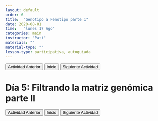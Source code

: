 ```yaml
---
layout: default
order: 6
title:  "Genotipo a Fenotipo parte 1"
date: 2020-08-01
time:   "lunes 17 Ago"
categories: main
instructor: "Pati"
materials: ""
material-type: ""
lesson-type: participativa, autoguiada
---
```


<a href="https://pesalerno.github.io/seminario2020/main/2020/06/03/4_filtros1.html"><button>Actividad Anterior</button></a>		<a href="https://pesalerno.github.io/seminario2020/"><button>Inicio</button></a>    <a href="https://pesalerno.github.io/seminario2020/main/2020/06/05/6_diversidad.html"><button>Siguiente Actividad</button></a>

# Día 5: Filtrando la matriz genómica parte II


<a href="https://pesalerno.github.io/seminario2020/main/2020/06/03/4_filtros1.html"><button>Actividad Anterior</button></a>		<a href="https://pesalerno.github.io/seminario2020/"><button>Inicio</button></a>    <a href="https://pesalerno.github.io/seminario2020/main/2020/06/05/6_diversidad.html"><button>Siguiente Actividad</button></a>

